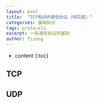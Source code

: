 ```yaml
---
layout: post
title:  "TCP和UDP通信协议（待完成）"
categories: 基础知识
tags: protocols
excerpt: 一些通信协议的基础
author: Tizeng
---
```


* content
{:toc}

## TCP



## UDP


